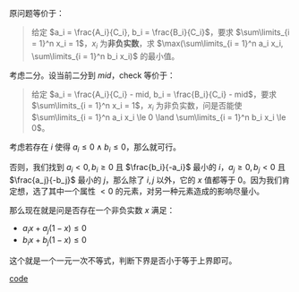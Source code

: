 原问题等价于：

> 给定 $a_i = \frac{A_i}{C_i}, b_i = \frac{B_i}{C_i}$，要求 $\sum\limits_{i = 1}^n x_i = 1$，$x_i$ 为**非负实数**，求 $\max(\sum\limits_{i = 1}^n a_i x_i, \sum\limits_{i = 1}^n b_i x_i)$ 的最小值。

考虑二分。设当前二分到 $mid$，check 等价于：

> 给定 $a_i = \frac{A_i}{C_i} - mid, b_i = \frac{B_i}{C_i} - mid$，要求 $\sum\limits_{i = 1}^n x_i = 1$，$x_i$ 为非负实数，问是否能使 $\sum\limits_{i = 1}^n a_i x_i \le 0 \land \sum\limits_{i = 1}^n b_i x_i \le 0$。

考虑若存在 $i$ 使得 $a_i \le 0 \land b_i \le 0$，那么就可行。

否则，我们找到 $a_i < 0, b_i \ge 0$ 且 $\frac{b_i}{-a_i}$ 最小的 $i$，$a_j \ge 0, b_j < 0$ 且 $\frac{a_j}{-b_j}$ 最小的 $j$，那么除了 $i, j$ 以外，它的 $x$ 值都等于 $0$。因为我们肯定想，选了其中一个属性 $< 0$ 的元素，对另一种元素造成的影响尽量小。

那么现在就是问是否存在一个非负实数 $x$ 满足：

- $a_i x + a_j (1 - x) \le 0$
- $b_i x + b_j (1 - x) \le 0$

这个就是一个一元一次不等式，判断下界是否小于等于上界即可。

[code](https://atcoder.jp/contests/abc275/submissions/42297637)